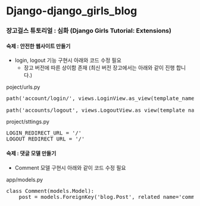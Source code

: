 # Django-django_girls_blog


### 장고걸스 튜토리얼 : 심화 (Django Girls Tutorial: Extensions)
#### 숙제 : 안전한 웹사이트 만들기

- login, logout 기능 구현시 아래와 코드 수정 필요
    - 장고 버전에 따른 상이함 존재 (최신 버전 장고에서는 아래와 같이 진행 합니다.) 

poject/urls.py
<pre>
path('account/login/', views.LoginView.as_view(template_name="registration/login.html"), name ='login'),

path('accounts/logout', views.LogoutView.as_view(template_name="/"), name='logout'),
</pre>

project/sttings.py
<pre>
LOGIN_REDIRECT_URL = '/'
LOGOUT_REDIRECT_URL = '/'
</pre>

#### 숙제 : 댓글 모델 만들기

- Comment 모델 구현시 아래와 같이 코드 수정 필요

app/models.py
<pre>
class Comment(models.Model):
    post = models.ForeignKey('blog.Post', related_name='comments', on_delete=models.CASCADE) 
</pre>